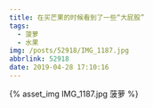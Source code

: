 ```yaml
---
title: 在买芒果的时候看到了一些“大屁股”
tags: 
  - 菠萝
  - 水果
img: /posts/52918/IMG_1187.jpg
abbrlink: 52918
date: 2019-04-28 17:10:16
---
```


{% asset_img IMG_1187.jpg 菠萝 %}